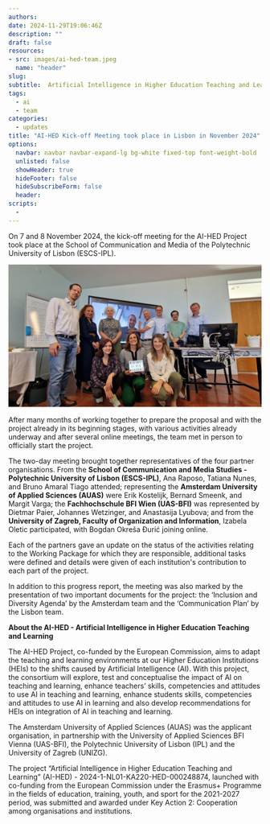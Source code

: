```yaml
---
authors:
date: 2024-11-29T19:06:46Z
description: ""
draft: false
resources: 
- src: images/ai-hed-team.jpeg
  name: "header"
slug:
subtitle:  Artificial Intelligence in Higher Education Teaching and Learning
tags: 
  - ai
  - team
categories: 
  - updates
title: "AI-HED Kick-off Meeting took place in Lisbon in November 2024"
options:
  navbar: navbar navbar-expand-lg bg-white fixed-top font-weight-bold
  unlisted: false
  showHeader: true
  hideFooter: false
  hideSubscribeForm: false
  header:
scripts:
  -
---
```


On 7 and 8 November 2024, the kick-off meeting for the AI-HED Project took place at the School of Communication and Media of the Polytechnic University of Lisbon (ESCS-IPL).

![ai-hed team](./images/ai-hed-team.jpeg)

After many months of working together to prepare the proposal and with the project already in its beginning stages, with various activities already underway and after several online meetings, the team met in person to officially start the project.

The two-day meeting brought together representatives of the four partner organisations. From the **School of Communication and Media Studies - Polytechnic University of Lisbon (ESCS-IPL)**, Ana Raposo, Tatiana Nunes, and Bruno Amaral Tiago attended; representing the **Amsterdam University of Applied Sciences (AUAS)** were Erik Kostelijk, Bernard Smeenk, and Margit Varga; the **Fachhochschule BFI Wien (UAS-BFI)** was represented by Dietmar Paier, Johannes Wetzinger, and Anastasija Lyubova; and from the **University of Zagreb, Faculty of Organization and Information**, Izabela Oletic participated, with Bogdan Okreša Đurić joining online.

Each of the partners gave an update on the status of the activities relating to the Working Package for which they are responsible, additional tasks were defined and details were given of each institution's contribution to each part of the project.

In addition to this progress report, the meeting was also marked by the presentation of two important documents for the project: the ‘Inclusion and Diversity Agenda’ by the Amsterdam team and the ‘Communication Plan’ by the Lisbon team.

**About the AI-HED - Artificial Intelligence in Higher Education Teaching and Learning**

The AI-HED Project, co-funded by the European Commission, aims to adapt the teaching and learning environments at our Higher Education Institutions (HEIs) to the shifts caused by Artificial Intelligence (AI). With this project, the consortium will explore, test and conceptualise the impact of AI on teaching and learning, enhance teachers’ skills, competencies and attitudes to use AI in teaching and learning, enhance students skills, competencies and attitudes to use AI in learning and also develop recommendations for HEIs on integration of AI in teaching and learning.

The Amsterdam University of Applied Sciences (AUAS) was the applicant organisation, in partnership with the University of Applied Sciences BFI Vienna (UAS-BFI), the Polytechnic University of Lisbon (IPL) and the University of Zagreb (UNIZG).

The project “Artificial Intelligence in Higher Education Teaching and Learning” (AI-HED) - 2024-1-NL01-KA220-HED-000248874, launched with co-funding from the European Commission under the Erasmus+ Programme in the fields of education, training, youth, and sport for the 2021-2027 period, was submitted and awarded under Key Action 2: Cooperation among organisations and institutions.